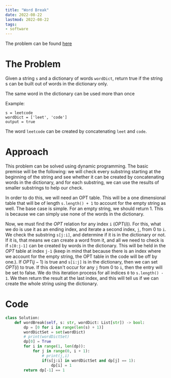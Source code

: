 ```yaml
---
title: "Word Break"
date: 2022-08-22
lastmod: 2022-08-22
tags:
- software
---
```


The problem can be found [here](https://leetcode.com/problems/word-break/)

# The Problem
Given a string `s` and a dictionary of words `wordDict`, return true if the string s can be built out of words in the dictionary only.

The same word in the dictionary can be used more than once

Example:
```
s = leetcode
wordDict = ['leet', 'code']
output = true
```
The word `leetcode` can be created by concatenating `leet` and `code`.

# Approach
This problem can be solved using dynamic programming. The basic premise will be the following: we will check every substring starting at the beginning of the string and see whether it can be created by concatenating words in the dictionary, and for each substring, we can use the results of smaller substrings to help our check.

In order to do this, we will need an OPT table. This will be a one dimensional table that will be of length `s.length() + 1` to account for the empty string as well. The base case is simple. For an empty string, we should return 1. This is because we can simply use none of the words in the dictionary. 

Now, we must find the $OPT$ relation for any index `i` ($OPT(i)$). For this, what we do is use it as an ending index, and iterate a second index, `j`, from 0 to `i`. We check the substring `s[j:i]`, and determine if it is in the dictionary or not. If it is, that means we can create a word from it, and all we need to check is if `s[0:j-1]` can be created by words in the dictionary. This will be held in the $OPT$ table at index `j-1` (keep in mind that because there is an index where we account for the empty string, the OPT table in the code will be off by one.). If $OPT(j-1)$ is true and `s[i:j]` is in the dictionary, then we can set $OPT(i)$ to true. If this doesn't occur for any `j` from 0 to `i`, then the entry will be set to false. We do this iteration process for all indices `0` to `s.length() - 1`. We then return the result at the last index, and this will tell us if we can create the whole string using the dictionary.

# Code
```py
class Solution:
    def wordBreak(self, s: str, wordDict: List[str]) -> bool:
        dp = [0 for i in range(len(s) + 1)]
        wordDictSet = set(wordDict)
        # print(wordDictSet)
        dp[0] = True
        for i in range(1, len(dp)):
            for j in range(0, i + 1):
                # print(j,i)
                if(s[j:i] in wordDictSet and dp[j] == 1):
                    dp[i] = 1
        return dp[-1] == 1
```